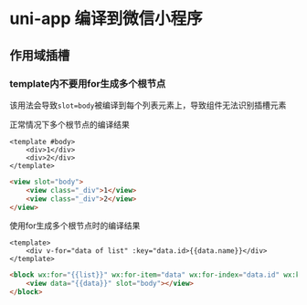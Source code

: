 # uni-app 编译到微信小程序

## 作用域插槽

### template内不要用for生成多个根节点

该用法会导致`slot=body`被编译到每个列表元素上，导致组件无法识别插槽元素

正常情况下多个根节点的编译结果

```vue
<template #body>
	<div>1</div>
	<div>2</div>
</template>
```

```html
<view slot="body">
	<view class="_div">1</view>
	<view class="_div">2</view>
</view>
```

使用for生成多个根节点时的编译结果

```vue
<template>
	<div v-for="data of list" :key="data.id>{{data.name}}</div>
</template>
```

```html
<block wx:for="{{list}}" wx:for-item="data" wx:for-index="data.id" wx:key="data.id">
	<view data="{{data}}" slot="body"></view>
</block>
```
